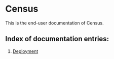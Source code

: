 # Census

This is the end-user documentation of Census.

## Index of documentation entries:
1. [Deployment](./deployment.html)
